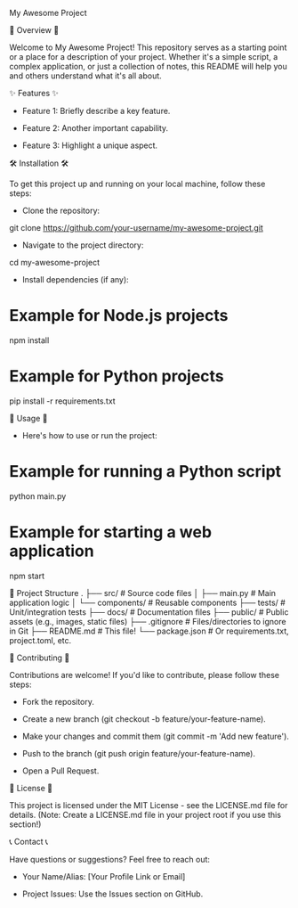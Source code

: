 My Awesome Project

🚀 Overview 🚀

Welcome to My Awesome Project! This repository serves as a starting point or a place for a description of your project. Whether it's a simple script, a complex application, or just a collection of notes, this README will help you and others understand what it's all about.

✨ Features ✨

- Feature 1: Briefly describe a key feature.

- Feature 2: Another important capability.

- Feature 3: Highlight a unique aspect.

🛠️ Installation 🛠️

To get this project up and running on your local machine, follow these steps:

- Clone the repository:

git clone https://github.com/your-username/my-awesome-project.git


- Navigate to the project directory:

cd my-awesome-project


- Install dependencies (if any):

# Example for Node.js projects
npm install

# Example for Python projects
pip install -r requirements.txt


🚀 Usage 🚀

- Here's how to use or run the project:

# Example for running a Python script
python main.py

# Example for starting a web application
npm start


📁 Project Structure
.
├── src/                  # Source code files
│   ├── main.py           # Main application logic
│   └── components/       # Reusable components
├── tests/                # Unit/integration tests
├── docs/                 # Documentation files
├── public/               # Public assets (e.g., images, static files)
├── .gitignore            # Files/directories to ignore in Git
├── README.md             # This file!
└── package.json          # Or requirements.txt, project.toml, etc.


🤝 Contributing 🤝

Contributions are welcome! If you'd like to contribute, please follow these steps:

- Fork the repository.

- Create a new branch (git checkout -b feature/your-feature-name).

- Make your changes and commit them (git commit -m 'Add new feature').

- Push to the branch (git push origin feature/your-feature-name).

- Open a Pull Request.

📄 License 📄

This project is licensed under the MIT License - see the LICENSE.md file for details.
(Note: Create a LICENSE.md file in your project root if you use this section!)

📞 Contact 📞

Have questions or suggestions? Feel free to reach out:

- Your Name/Alias: [Your Profile Link or Email]

- Project Issues: Use the Issues section on GitHub.
